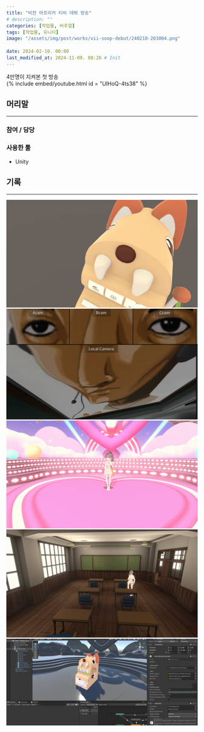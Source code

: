 ```yaml
---
title: "비챤 아프리카 티비 데뷔 방송"
# description: ""
categories: [작업물, 버추얼]
tags: [작업물, 유니티]
image: "/assets/img/post/works/vii-soop-debut/240210-203004.png"

date: 2024-02-10. 00:00
last_modified_at: 2024-11-09. 08:26 # Init
---
```


4만명이 지켜본 첫 방송  
{% include embed/youtube.html id = "UIHoQ-4ts38" %}

## 머리말

---

### 참여 / 담당

### 사용한 툴

- Unity

## 기록

---
![240209-230940](/assets/img/post/works/vii-soop-debut/240209-230940.png)
![240210-173823](/assets/img/post/works/vii-soop-debut/240210-173823.png)
![240210-182540](/assets/img/post/works/vii-soop-debut/240210-182540.png)
![240210-201030](/assets/img/post/works/vii-soop-debut/240210-201030.png)
![240210-203004](/assets/img/post/works/vii-soop-debut/240210-203004.png)
